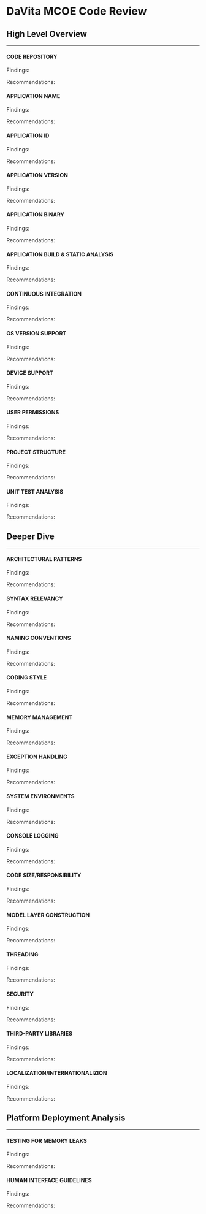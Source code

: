 # DaVita MCOE Code Review

## High Level Overview
***

#### CODE REPOSITORY

Findings:

Recommendations:

#### APPLICATION NAME

Findings:

Recommendations:

#### APPLICATION ID

Findings:

Recommendations:

#### APPLICATION VERSION

Findings:

Recommendations:

#### APPLICATION BINARY

Findings:

Recommendations:

#### APPLICATION BUILD & STATIC ANALYSIS

Findings:

Recommendations:

#### CONTINUOUS INTEGRATION

Findings:

Recommendations:

#### OS VERSION SUPPORT

Findings:

Recommendations:

#### DEVICE SUPPORT

Findings:

Recommendations:

#### USER PERMISSIONS

Findings:

Recommendations:

#### PROJECT STRUCTURE

Findings:

Recommendations:

#### UNIT TEST ANALYSIS

Findings:

Recommendations:

## Deeper Dive
***

#### ARCHITECTURAL PATTERNS

Findings:

Recommendations:

#### SYNTAX RELEVANCY

Findings:

Recommendations:

#### NAMING CONVENTIONS

Findings:

Recommendations:

#### CODING STYLE

Findings:

Recommendations:

#### MEMORY MANAGEMENT

Findings:

Recommendations:

#### EXCEPTION HANDLING

Findings:

Recommendations:

#### SYSTEM ENVIRONMENTS

Findings:

Recommendations:

#### CONSOLE LOGGING

Findings:

Recommendations:

#### CODE SIZE/RESPONSIBILITY

Findings:

Recommendations:

#### MODEL LAYER CONSTRUCTION

Findings:

Recommendations:

#### THREADING

Findings:

Recommendations:

#### SECURITY

Findings:

Recommendations:

#### THIRD-PARTY LIBRARIES

Findings:

Recommendations:

#### LOCALIZATION/INTERNATIONALIZION

Findings:

Recommendations:

## Platform Deployment Analysis
***

#### TESTING FOR MEMORY LEAKS

Findings:

Recommendations:

#### HUMAN INTERFACE GUIDELINES

Findings:

Recommendations:
